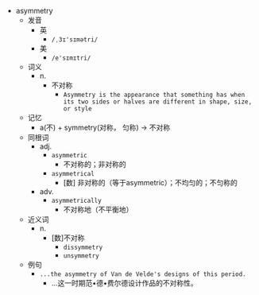 - asymmetry
  - 发音
    - 英
      - `/ˌ3ɪ'sɪmətri/`
    - 美
      - `/e'sɪmɪtri/`
  - 词义
    - n.
      - 不对称
        - `Asymmetry is the appearance that something has when its two sides or halves are different in shape, size, or style`
  - 记忆
    - a(不) + symmetry(对称， 匀称) → 不对称
  - 同根词
    - adj.
      - `asymmetric`
        - 不对称的；非对称的
      - `asymmetrical`
        - [数] 非对称的（等于asymmetric）；不均匀的；不匀称的
    - adv.
      - `asymmetrically`
        - 不对称地（不平衡地）
  - 近义词
    - n.
      - [数]不对称
        - `dissymmetry`
        - `unsymmetry`
  - 例句
    - `...the asymmetry of Van de Velde's designs of this period.`
      - ...这一时期范•德•费尔德设计作品的不对称性。

